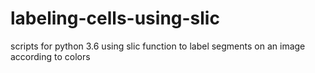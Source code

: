 # labeling-cells-using-slic
scripts for python 3.6 using slic function to label segments on an image according to colors
